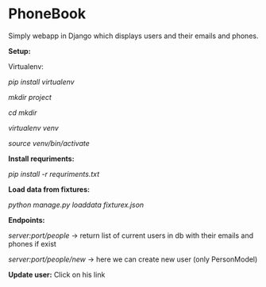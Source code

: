 # PhoneBook
Simply webapp in Django which displays users and their emails and phones.

**Setup:**

Virtualenv:

*pip install virtualenv*

*mkdir project*

*cd mkdir*

*virtualenv venv*

*source venv/bin/activate*

**Install requriments:**

*pip install -r requriments.txt*

**Load data from fixtures:**

*python manage.py loaddata fixturex.json*

**Endpoints:**

*server:port/people* -> return list of current users in db with their emails and phones if exist

*server:port/people/new* -> here we can create new user (only PersonModel)

**Update user:**
Click on his link
